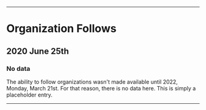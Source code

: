 
***

# Organization Follows

## 2020 June 25th

### No data

The ability to follow organizations wasn't made available until 2022, Monday, March 21st. For that reason, there is no data here. This is simply a placeholder entry.

***
